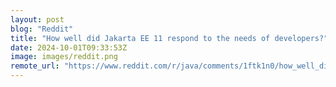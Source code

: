 ```yaml
---
layout: post
blog: "Reddit"
title: "How well did Jakarta EE 11 respond to the needs of developers?"
date: 2024-10-01T09:33:53Z
image: images/reddit.png
remote_url: "https://www.reddit.com/r/java/comments/1ftk1n0/how_well_did_jakarta_ee_11_respond_to_the_needs/"
---
```

